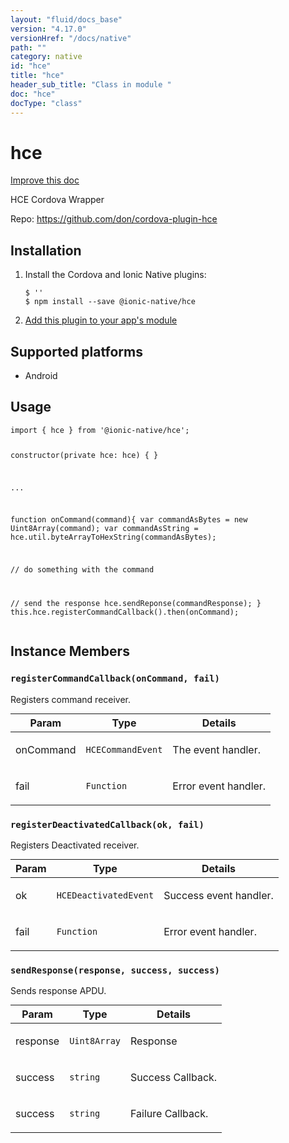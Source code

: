 ```yaml
---
layout: "fluid/docs_base"
version: "4.17.0"
versionHref: "/docs/native"
path: ""
category: native
id: "hce"
title: "hce"
header_sub_title: "Class in module "
doc: "hce"
docType: "class"
---
```


<h1 class="api-title">hce</h1>

<a class="improve-v2-docs" href="http://github.com/ionic-team/ionic-native/edit/master/src/@ionic-native/plugins/hce/index.ts#L2">
  Improve this doc
</a>







<p>HCE Cordova Wrapper</p>


<p>Repo:
  <a href="https://github.com/don/cordova-plugin-hce">
    https://github.com/don/cordova-plugin-hce
  </a>
</p>


<h2><a class="anchor" name="installation" href="#installation"></a>Installation</h2>
<ol class="installation">
  <li>Install the Cordova and Ionic Native plugins:<br>
    <pre><code class="nohighlight">$ ''
$ npm install --save @ionic-native/hce
</code></pre>
  </li>
  <li><a href="https://ionicframework.com/docs/native/#Add_Plugins_to_Your_App_Module">Add this plugin to your app's module</a></li>
</ol>



<h2><a class="anchor" name="platforms" href="#platforms"></a>Supported platforms</h2>
<ul>
  <li>Android</li>
</ul>






<h2><a class="anchor" name="usage" href="#usage"></a>Usage</h2>
<pre><code class="lang-typescript">import { hce } from &#39;@ionic-native/hce&#39;;


constructor(private hce: hce) { }

...

function onCommand(command){
  var commandAsBytes = new Uint8Array(command);
  var commandAsString = hce.util.byteArrayToHexString(commandAsBytes);

  // do something with the command

  // send the response
  hce.sendReponse(commandResponse);
}
this.hce.registerCommandCallback().then(onCommand);
</code></pre>








<h2><a class="anchor" name="instance-members" href="#instance-members"></a>Instance Members</h2>
<h3><a class="anchor" name="registerCommandCallback" href="#registerCommandCallback"></a><code>registerCommandCallback(onCommand,&nbsp;fail)</code></h3>


Registers command receiver.
<table class="table param-table" style="margin:0;">
  <thead>
  <tr>
    <th>Param</th>
    <th>Type</th>
    <th>Details</th>
  </tr>
  </thead>
  <tbody>
  <tr>
    <td>
      onCommand</td>
    <td>
      <code>HCECommandEvent</code>
    </td>
    <td>
      <p>The event handler.</p>
</td>
  </tr>
  
  <tr>
    <td>
      fail</td>
    <td>
      <code>Function</code>
    </td>
    <td>
      <p>Error event handler.</p>
</td>
  </tr>
  </tbody>
</table>

<h3><a class="anchor" name="registerDeactivatedCallback" href="#registerDeactivatedCallback"></a><code>registerDeactivatedCallback(ok,&nbsp;fail)</code></h3>


Registers Deactivated receiver.
<table class="table param-table" style="margin:0;">
  <thead>
  <tr>
    <th>Param</th>
    <th>Type</th>
    <th>Details</th>
  </tr>
  </thead>
  <tbody>
  <tr>
    <td>
      ok</td>
    <td>
      <code>HCEDeactivatedEvent</code>
    </td>
    <td>
      <p>Success event handler.</p>
</td>
  </tr>
  
  <tr>
    <td>
      fail</td>
    <td>
      <code>Function</code>
    </td>
    <td>
      <p>Error event handler.</p>
</td>
  </tr>
  </tbody>
</table>

<h3><a class="anchor" name="sendResponse" href="#sendResponse"></a><code>sendResponse(response,&nbsp;success,&nbsp;success)</code></h3>


Sends response APDU.
<table class="table param-table" style="margin:0;">
  <thead>
  <tr>
    <th>Param</th>
    <th>Type</th>
    <th>Details</th>
  </tr>
  </thead>
  <tbody>
  <tr>
    <td>
      response</td>
    <td>
      <code>Uint8Array</code>
    </td>
    <td>
      <p>Response</p>
</td>
  </tr>
  
  <tr>
    <td>
      success</td>
    <td>
      <code>string</code>
    </td>
    <td>
      <p>Success Callback.</p>
</td>
  </tr>
  
  <tr>
    <td>
      success</td>
    <td>
      <code>string</code>
    </td>
    <td>
      <p>Failure Callback.</p>
</td>
  </tr>
  </tbody>
</table>







